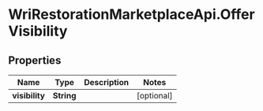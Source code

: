 # WriRestorationMarketplaceApi.OfferVisibility

## Properties
Name | Type | Description | Notes
------------ | ------------- | ------------- | -------------
**visibility** | **String** |  | [optional] 



